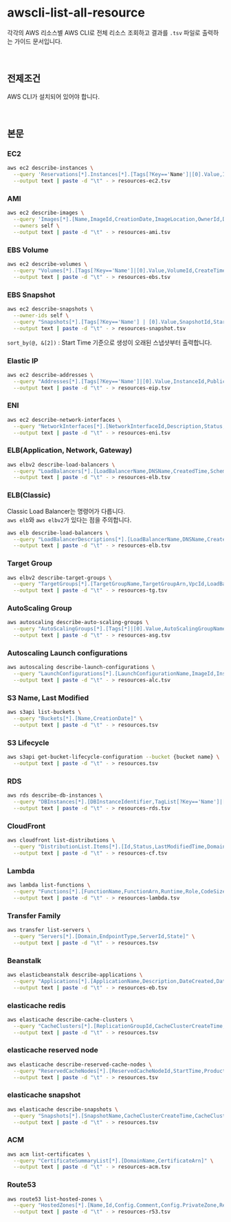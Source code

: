 # awscli-list-all-resource

각각의 AWS 리소스별 AWS CLI로 전체 리소스 조회하고 결과를 `.tsv` 파일로 출력하는 가이드 문서입니다.

&nbsp;

## 전제조건

AWS CLI가 설치되어 있어야 합니다.

&nbsp;

## 본문

### EC2

```bash
aws ec2 describe-instances \
  --query 'Reservations[*].Instances[*].[Tags[?Key=='Name']|[0].Value,InstanceId,LaunchTime,State.Name,InstanceType,Placement.AvailabilityZone,PublicIpAddress,PlatformDetails,VpcId,SubnetId]' \
  --output text | paste -d "\t" - > resources-ec2.tsv
```

### AMI

```bash
aws ec2 describe-images \
  --query 'Images[*].[Name,ImageId,CreationDate,ImageLocation,OwnerId,Description,PlatformDetails]' \
  --owners self \
  --output text | paste -d "\t" - > resources-ami.tsv
```

### EBS Volume

```bash
aws ec2 describe-volumes \
  --query "Volumes[*].[Tags[?Key=='Name']|[0].Value,VolumeId,CreateTime,State,Size,Iops,VolumeType]" \
  --output text | paste -d "\t" - > resources-ebs.tsv
```

### EBS Snapshot

```bash
aws ec2 describe-snapshots \
  --owner-ids self \
  --query "Snapshots[*].[Tags[?Key=='Name'] | [0].Value,SnapshotId,StartTime,State,VolumeId,VolumeSize] | sort_by(@, &[2])" \
  --output text | paste -d "\t" - > resources-snapshot.tsv
```

`sort_by(@, &[2])` : Start Time 기준으로 생성이 오래된 스냅샷부터 출력합니다.

### Elastic IP

```bash
aws ec2 describe-addresses \
  --query "Addresses[*].[Tags[?Key=='Name']|[0].Value,InstanceId,PublicIp,AllocationId,AssociationId,Domain,NetworkInterfaceId,NetworkInterfaceOwnerId,PrivateIpAddress]" \
  --output text | paste -d "\t" - > resources-eip.tsv
```

### ENI

```bash
aws ec2 describe-network-interfaces \
  --query "NetworkInterfaces[*].[NetworkInterfaceId,Description,Status,PrivateDnsName,PrivateIpAddress]" \
  --output text | paste -d "\t" - > resources-eni.tsv
```

### ELB(Application, Network, Gateway)

```bash
aws elbv2 describe-load-balancers \
  --query "LoadBalancers[*].[LoadBalancerName,DNSName,CreatedTime,Scheme,VpcId,State.Code,Type]" \
  --output text | paste -d "\t" - > resources-elb.tsv
```

### ELB(Classic)

Classic Load Balancer는 명령어가 다릅니다.  
`aws elb`와 `aws elbv2`가 있다는 점을 주의합니다.

```bash
aws elb describe-load-balancers \
  --query "LoadBalancerDescriptions[*].[LoadBalancerName,DNSName,CreatedTime,Scheme,VPCId]" \
  --output text | paste -d "\t" - > resources-elb.tsv
```

### Target Group

```bash
aws elbv2 describe-target-groups \
  --query "TargetGroups[*].[TargetGroupName,TargetGroupArn,VpcId,LoadBalancerArns[0]]" \
  --output text | paste -d "\t" - > resources-tg.tsv
```

### AutoScaling Group

```bash
aws autoscaling describe-auto-scaling-groups \
  --query "AutoScalingGroups[*].[Tags[*]|[0].Value,AutoScalingGroupName,MinSize,MaxSize,DesiredCapacity,TargetGroupARNs[0],CreatedTime]" \
  --output text | paste -d "\t" - > resources-asg.tsv
```

### Autoscaling Launch configurations

```bash
aws autoscaling describe-launch-configurations \
  --query "LaunchConfigurations[*].[LaunchConfigurationName,ImageId,InstanceType,CreatedTime]" \
  --output text | paste -d "\t" - > resources-alc.tsv
```

### S3 Name, Last Modified

```bash
aws s3api list-buckets \
  --query "Buckets[*].[Name,CreationDate]" \
  --output text | paste -d "\t" - > resources.tsv
```

### S3 Lifecycle

```bash
aws s3api get-bucket-lifecycle-configuration --bucket {bucket name} \
  --output text | paste -d "\t" - > resources.tsv
```

### RDS

```bash
aws rds describe-db-instances \
  --query "DBInstances[*].[DBInstanceIdentifier,TagList[?Key=='Name']|[0].Value,DBInstanceClass,Engine,DBInstanceStatus,MasterUsername,DBName,AllocatedStorage,InstanceCreateTime,LatestRestorableTime,MultiAZ,EngineVersion,AutoMinorVersionUpgrade]" \
  --output text | paste -d "\t" - > resources-rds.tsv
```

### CloudFront

```bash
aws cloudfront list-distributions \
  --query "DistributionList.Items[*].[Id,Status,LastModifiedTime,DomainName,Aliases.Items[0],Origins.Items|[0].DomainName]" \
  --output text | paste -d "\t" - > resources-cf.tsv
```

### Lambda

```bash
aws lambda list-functions \
  --query "Functions[*].[FunctionName,FunctionArn,Runtime,Role,CodeSize,Description,MemorySize,LastModified]" \
  --output text | paste -d "\t" - > resources-lambda.tsv
```

### Transfer Family

```bash
aws transfer list-servers \
  --query "Servers[*].[Domain,EndpointType,ServerId,State]" \
  --output text | paste -d "\t" - > resources.tsv
```

### Beanstalk

```bash
aws elasticbeanstalk describe-applications \
  --query "Applications[*].[ApplicationName,Description,DateCreated,DateUpdated,ApplicationArn]" \
  --output text | paste -d "\t" - > resources-eb.tsv
```

### elasticache redis

```bash
aws elasticache describe-cache-clusters \
  --query "CacheClusters[*].[ReplicationGroupId,CacheClusterCreateTime,CacheClusterId,CacheNodeType,Engine,CacheClusterStatus]" \
  --output text | paste -d "\t" - > resources.tsv
```

### elasticache reserved node

```bash
aws elasticache describe-reserved-cache-nodes \
  --query "ReservedCacheNodes[*].[ReservedCacheNodeId,StartTime,ProductDescription]" \
  --output text | paste -d "\t" - > resources.tsv
```

### elasticache snapshot

```bash
aws elasticache describe-snapshots \
  --query "Snapshots[*].[SnapshotName,CacheClusterCreateTime,CacheClusterId,SnapshotStatus,CacheNodeType,Engine,EngineVersion]" \
  --output text | paste -d "\t" - > resources.tsv
```

### ACM

```bash
aws acm list-certificates \
  --query "CertificateSummaryList[*].[DomainName,CertificateArn]" \
  --output text | paste -d "\t" - > resources-acm.tsv
```

### Route53

```bash
aws route53 list-hosted-zones \
  --query "HostedZones[*].[Name,Id,Config.Comment,Config.PrivateZone,ResourceRecordSetCount]" \
  --output text | paste -d "\t" - > resources-r53.tsv
```
